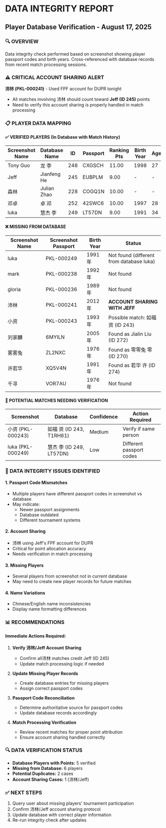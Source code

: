 # DATA INTEGRITY REPORT
## Player Database Verification - August 17, 2025

### 🔍 OVERVIEW
Data integrity check performed based on screenshot showing player passport codes and birth years. Cross-referenced with database records from recent match processing sessions.

### ⚠️ CRITICAL ACCOUNT SHARING ALERT
**沛林 (PKL-000241)** - Used FPF account for DUPR tonight
- All matches involving 沛林 should count toward **Jeff (ID 245)** points
- Need to verify this account sharing is properly handled in match processing

### 📋 PLAYER DATA MAPPING

#### ✅ VERIFIED PLAYERS (In Database with Match History)
| Screenshot Name | Database Name | ID | Passport | Ranking Pts | Birth Year | Age |
|----------------|---------------|----|---------|-----------|-----------|----|
| Tony Guo | 龙 李 | 248 | CXGSCH | 11.00 | 1998 | 27 |
| Jeff | Jianfeng He | 245 | EUBPLM | 9.00 | - | - |
| 森林 | Julian Zhao | 228 | COGQ1N | 10.00 | - | - |
| 邓卓 | 卓 邓 | 252 | 42SWC6 | 10.00 | 1997 | 28 |
| luka | 慧杰 李 | 249 | LT57DN | 9.00 | 1991 | 34 |

#### ❌ MISSING FROM DATABASE
| Screenshot Name | Screenshot Passport | Birth Year | Status |
|----------------|-------------------|-----------|---------|
| luka | PKL-000249 | 1991年 | Not found (different from database luka) |
| mark | PKL-000238 | 1992年 | Not found |
| gloria | PKL-000236 | 1989年 | Not found |
| 沛林 | PKL-000241 | 2012年 | **ACCOUNT SHARING WITH JEFF** |
| 小资 | PKL-000243 | 1993年 | Possible match: 如福 资 (ID 243) |
| 刘家麟 | 6MYILN | 2005年 | Found as Jialin Liu (ID 272) |
| 雾雾兔 | ZL2NXC | 1976年 | Found as 零零兔 零 (ID 270) |
| 许若华 | XQ5V4N | 1991年 | Found as 若华 许 (ID 274) |
| 千寻 | VOR7AU | 1976年 | Not found |

#### 🔄 POTENTIAL MATCHES NEEDING VERIFICATION
| Screenshot | Database | Confidence | Action Required |
|-----------|----------|-----------|----------------|
| 小资 (PKL-000243) | 如福 资 (ID 243, T1RH61) | Medium | Verify if same person |
| luka (PKL-000249) | 慧杰 李 (ID 249, LT57DN) | Low | Different passport codes |

### 🎯 DATA INTEGRITY ISSUES IDENTIFIED

#### 1. **Passport Code Mismatches**
- Multiple players have different passport codes in screenshot vs database
- May indicate:
  - Newer passport assignments
  - Database outdated
  - Different tournament systems

#### 2. **Account Sharing**
- 沛林 using Jeff's FPF account for DUPR
- Critical for point allocation accuracy
- Needs verification in match processing

#### 3. **Missing Players**
- Several players from screenshot not in current database
- May need to create new player records for future matches

#### 4. **Name Variations**
- Chinese/English name inconsistencies
- Display name formatting differences

### 📊 RECOMMENDATIONS

#### Immediate Actions Required:
1. **Verify 沛林/Jeff Account Sharing**
   - Confirm all沛林 matches credit Jeff (ID 245)
   - Update match processing logic if needed

2. **Update Missing Player Records**
   - Create database entries for missing players
   - Assign correct passport codes

3. **Passport Code Reconciliation**
   - Determine authoritative source for passport codes
   - Update database records accordingly

4. **Match Processing Verification**
   - Review recent matches for proper point attribution
   - Ensure account sharing handled correctly

### 🔍 DATA VERIFICATION STATUS
- **Database Players with Points:** 5 verified
- **Missing from Database:** 6 players
- **Potential Duplicates:** 2 cases
- **Account Sharing Cases:** 1 (沛林/Jeff)

### ✅ NEXT STEPS
1. Query user about missing players' tournament participation
2. Confirm 沛林/Jeff account sharing protocol
3. Update database with correct player information
4. Re-run integrity check after updates